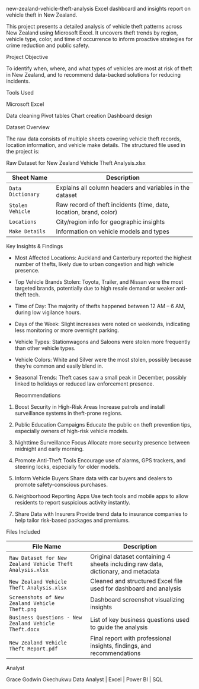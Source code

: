  new-zealand-vehicle-theft-analysis
Excel dashboard and insights report on vehicle theft in New Zealand.

This project presents a detailed analysis of vehicle theft patterns across New Zealand using Microsoft Excel. It uncovers theft trends by region, vehicle type, color, and time of occurrence to inform proactive strategies for crime reduction and public safety.



Project Objective

To identify when, where, and what types of vehicles are most at risk of theft in New Zealand, and to recommend data-backed solutions for reducing incidents.


 Tools Used

Microsoft Excel

   Data cleaning
   Pivot tables
   Chart creation
   Dashboard design


Dataset Overview

The raw data consists of multiple sheets covering vehicle theft records, location information, and vehicle make details. The structured file used in the project is:

Raw Dataset for New Zealand Vehicle Theft Analysis.xlsx

| Sheet Name        | Description                                                        |
| ----------------- | ------------------------------------------------------------------ |
| `Data Dictionary` | Explains all column headers and variables in the dataset           |
| `Stolen Vehicle`  | Raw record of theft incidents (time, date, location, brand, color) |
| `Locations`       | City/region info for geographic insights                           |
| `Make Details`    | Information on vehicle models and types                            |


 Key Insights & Findings

* Most Affected Locations: Auckland and Canterbury reported the highest number of thefts, likely due to urban congestion and high vehicle presence.
* Top Vehicle Brands Stolen: Toyota, Trailer, and Nissan were the most targeted brands, potentially due to high resale demand or weaker anti-theft tech.
* Time of Day: The majority of thefts happened between 12 AM – 6 AM, during low vigilance hours.
* Days of the Week: Slight increases were noted on weekends, indicating less monitoring or more overnight parking.
* Vehicle Types: Stationwagons and Saloons were stolen more frequently than other vehicle types.
* Vehicle Colors: White and Silver were the most stolen, possibly because they’re common and easily blend in.
* Seasonal Trends: Theft cases saw a small peak in December, possibly linked to holidays or reduced law enforcement presence.



  Recommendations

1. Boost Security in High-Risk Areas
   Increase patrols and install surveillance systems in theft-prone regions.

2. Public Education Campaigns
   Educate the public on theft prevention tips, especially owners of high-risk vehicle models.

3. Nighttime Surveillance Focus
   Allocate more security presence between midnight and early morning.

4. Promote Anti-Theft Tools
   Encourage use of alarms, GPS trackers, and steering locks, especially for older models.

5. Inform Vehicle Buyers
   Share data with car buyers and dealers to promote safety-conscious purchases.

6. Neighborhood Reporting Apps
   Use tech tools and mobile apps to allow residents to report suspicious activity instantly.

7. Share Data with Insurers
   Provide trend data to insurance companies to help tailor risk-based packages and premiums.



Files Included

| File Name                                                 | Description                                                                       |
| --------------------------------------------------------- | --------------------------------------------------------------------------------- |
| `Raw Dataset for New Zealand Vehicle Theft Analysis.xlsx` | Original dataset containing 4 sheets including raw data, dictionary, and metadata |
| `New Zealand Vehicle Theft Analysis.xlsx`                 | Cleaned and structured Excel file used for dashboard and analysis                 |
| `Screenshots of New Zealand Vehicle Theft.png`            | Dashboard screenshot visualizing insights                                         |
| `Business Questions - New Zealand Vehicle Theft.docx`     | List of key business questions used to guide the analysis                         |
| `New Zealand Vehicle Theft Report.pdf`                    | Final report with professional insights, findings, and recommendations            |


 Analyst

Grace Godwin Okechukwu
Data Analyst | Excel | Power BI | SQL


